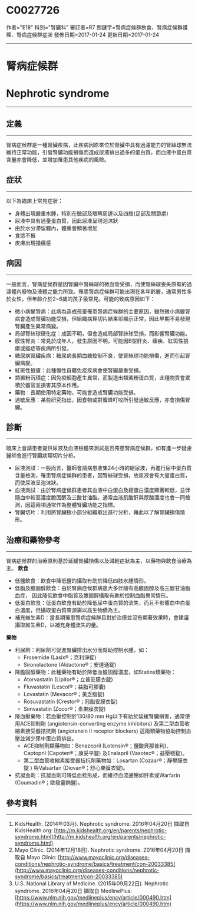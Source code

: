 # C0027726
作者="E18"
科別="腎臟科"
審訂者=R7
關鍵字=腎病症候群飲食、腎病症候群護理、腎病症候群症狀
發佈日期=2017-01-24
更新日期=2017-01-24

----------
# 腎病症候群 
# Nephrotic syndrome
----------
## 定義
----------

腎病症候群是一種腎臟疾病，此疾病因原來位於腎臟中具有過濾能力的腎絲球無法維持正常功能，引發腎臟功能損傷而造成尿液排出過多的蛋白質，而血液中蛋白質含量亦會降低，並增加罹患其他疾病的風險。 

## 症狀
----------

以下為臨床上常見症狀：

- 身體出現嚴重水腫，特別在臉部及眼睛周邊以及四肢(足部及關節處)
- 尿液中具有過量蛋白質，因此尿液呈現泡沫狀
- 由於水分滯留體內，體重會顯著增加
- 食慾不振
- 皮膚出現搔癢感 
## 病因
----------

一般而言，腎病症候群是因腎臟中腎絲球的微血管受損，而使腎絲球喪失原有的過濾體內廢物及液體之能力所致。罹患腎病症候群可能出現在各年齡層，通常男性多於女性，但年齡介於2~6歲的孩子最常見。可能的致病原因如下：

- 微小病變腎病：此病為造成孩童罹患腎病症候群的主要原因，雖然微小病變腎病會造成腎臟功能受損，但組織病理切片結果卻顯示正常，因此早期不易發現腎臟產生異常病變。
- 局部腎絲球硬化症：成因不明，但會造成局部腎絲球受損，而影響腎臟功能。
- 膜性腎炎：常見於成年人，發生原因不明，可能因B型肝炎、瘧疾、紅斑性狼瘡或癌症等疾病所引發。
- 糖尿病腎臟疾病：糖尿病長期血糖控制不良，使腎絲球功能損傷，進而引起腎臟病變。
- 紅斑性狼瘡：此種慢性自體免疫疾病會使腎臟嚴重受損。
- 類澱粉沉積症：因免疫細胞產生異常，而製造出類澱粉蛋白質，此種物質會累積於器官並損害其原本作用。
- 藥物：長期使用特定藥物，可能會造成腎臟功能受損。
- 過敏反應：某些研究指出，因食物或對蜜蜂叮咬所引發過敏反應，亦會損傷腎臟。 
## 診斷
----------

臨床上會請患者提供尿液及血液檢體來測試是否罹患腎病症候群，如有進一步疑慮醫師會進行腎臟病理切片分析。

- 尿液測試：一般而言，醫師會請病患收集24小時的總尿液，再進行尿中蛋白質含量檢測，罹患腎病症候群的患者，因腎絲球受損，故尿液會有大量蛋白質，而使尿液呈泡沫狀。
- 血液測試：由於腎病症候群患者其血液中白蛋白及總蛋白濃度顯著較低，並伴隨血中較高濃度膽固醇及三酸甘油酯。通常血液肌酸酐與尿酸濃度也會一同檢測，因這兩項通常作為整體腎臟功能之指標。
- 腎臟切片：利用將腎臟極小部分組織取出進行分析，藉此以了解腎臟損傷情形。 
## 治療和藥物參考
----------

腎病症候群的治療原則基於延緩腎臟損傷以及減輕症狀為主，以藥物與飲食治療為主。
**飲食**

- 低鹽飲食：飲食中降低鹽的攝取有助於降低四肢水腫情形。
- 低脂及膽固醇飲食：由於腎病症候群病患大多伴隨有高膽固醇及高三酸甘油脂血症，                               因此降低飲食中脂質及膽固醇攝取有助於控制血脂異常情形。
- 低蛋白飲食：低蛋白飲食有助於降低尿中蛋白質的流失，而且不影響血中白蛋白濃度，但攝取蛋白質來源需以高生物價為主。
- 補充維生素D：當長期罹患腎病症候群且對於治療並沒有顯著效果時，會建議攝取維生素D，以補充身體流失的量。

**藥物**

- 利尿劑：利尿劑可促進腎臟排出水分而幫助控制水腫，如：
  - Frosemide (Lasix®；克利淨錠) 
  - Sironolactone (Aldactone®；安達通錠)
- 降膽固醇藥物：此種藥物有助於降低血膽固醇濃度，如Statins類藥物： 
  - Atorvastatin (Lipitor®；立普妥膜衣錠)
  - Fluvastatin (Lescol®；益脂可膠囊)
  - Lovastatin (Mevacor®；美乏脂錠)
  - Rosuvastatin (Crestor®；冠脂妥膜衣錠) 
  - Simvastatin (Zocor®；素果膜衣錠)
- 降血壓藥物：若血壓控制於130/80 mm Hg以下有助於延緩腎臟損害，通常使用ACE抑制劑 (angiotensin-converting enzyme inhibitors) 及第二型血管收縮素接受器拮抗劑 (angiotensin II receptor blockers) 這兩類藥物協助控制血壓並減少尿中蛋白質排出。
  - ACE抑制劑類藥物如：Benazepril (Lotensin®；鹽酸貝那普利)、Captopril (Capoten®；康妥平錠) 及Enalapril (Vasotec®；益壓穩錠)。
  - 第二型血管收縮素接受器拮抗劑藥物如：Losartan (Cozaar®；靜壓膜衣錠 ) 與Valsartan (Diovan®；舒心樂膜衣錠)。
- 抗凝血劑：抗凝血劑可降低血栓形成，而維持血流通暢如肝素或Warfarin (Coumadin®；歐發靈鈉鹽)。 
## 參考資料
----------
1. KidsHealth. (2014年03月). Nephrotic syndrome. 2016年04月20日 擷取自 KidsHealth.org:
  [http://m.kidshealth.org/en/parents/nephrotic-syndrome.html](http://m.kidshealth.org/en/parents/nephrotic-syndrome.html)
2. Mayo Clinic. (2014年12月18日). Nephrotic syndrome. 2016年04月20日 擷取自 Mayo Clinic: 
  [http://www.mayoclinic.org/diseases-conditions/nephrotic-syndrome/basics/treatment/con-20033385](http://www.mayoclinic.org/diseases-conditions/nephrotic-syndrome/basics/treatment/con-20033385)
3. U.S. National Library of Medicine. (2015年09月22日). Nephrotic syndrome. 2016年04月20日 擷取自 MedlinePlus: 
  [https://www.nlm.nih.gov/medlineplus/ency/article/000490.htm](https://www.nlm.nih.gov/medlineplus/ency/article/000490.htm)

